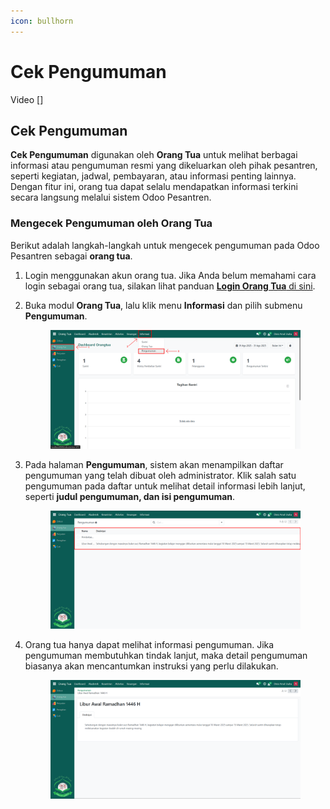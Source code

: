 ```yaml
---
icon: bullhorn
---
```


# Cek Pengumuman

Video \[]

## Cek Pengumuman

**Cek Pengumuman** digunakan oleh **Orang Tua** untuk melihat berbagai informasi atau pengumuman resmi yang dikeluarkan oleh pihak pesantren, seperti kegiatan, jadwal, pembayaran, atau informasi penting lainnya. Dengan fitur ini, orang tua dapat selalu mendapatkan informasi terkini secara langsung melalui sistem Odoo Pesantren.

### Mengecek Pengumuman oleh Orang Tua

Berikut adalah langkah-langkah untuk mengecek pengumuman pada Odoo Pesantren sebagai **orang tua**.

1. Login menggunakan akun orang tua. Jika Anda belum memahami cara login sebagai orang tua, silakan lihat panduan [**Login Orang Tua** di sini](../../../setup-and-konfigurasi/role-and-hak-akses-pengguna/panduan-login/login-orang-tua.md).
2.  Buka modul **Orang Tua**, lalu klik menu **Informasi** dan pilih submenu **Pengumuman**.

    <figure><img src="../../../.gitbook/assets/images-600.png" alt=""><figcaption></figcaption></figure>


3.  Pada halaman **Pengumuman**, sistem akan menampilkan daftar pengumuman yang telah dibuat oleh administrator. Klik salah satu pengumuman pada daftar untuk melihat detail informasi lebih lanjut, seperti **judul pengumuman, dan isi pengumuman**.

    <figure><img src="../../../.gitbook/assets/images-601.png" alt=""><figcaption></figcaption></figure>


4.  Orang tua hanya dapat melihat informasi pengumuman. Jika pengumuman membutuhkan tindak lanjut, maka detail pengumuman biasanya akan mencantumkan instruksi yang perlu dilakukan.

    <figure><img src="../../../.gitbook/assets/images-602.png" alt=""><figcaption></figcaption></figure>
